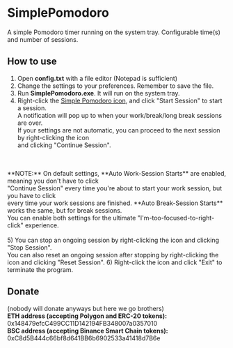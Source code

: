 # SimplePomodoro
A simple Pomodoro timer running on the system tray. Configurable time(s) and number of sessions.

## How to use
1) Open **config.txt** with a file editor (Notepad is sufficient)
2) Change the settings to your preferences. Remember to save the file.
3) Run **SimplePomodoro.exe**. It will run on the system tray.
4) Right-click the <a href="icon.png">Simple Pomodoro icon</a>, and click "Start Session" to start a session.
<br>A notification will pop up to when your work/break/long break sessions are over.
<br>If your settings are not automatic, you can proceed to the next session by right-clicking the icon
<br>and clicking "Continue Session".
<br>
<br>**NOTE:** On default settings, **Auto Work-Session Starts** are enabled, meaning you don't have to click
<br>"Continue Session" every time you're about to start your work session, but you have to click
<br>every time your work sessions are finished. **Auto Break-Session Starts** works the same, but for break sessions.
<br>You can enable both settings for the ultimate "I'm-too-focused-to-right-click" experience.
<br>
<br>
5) You can stop an ongoing session by right-clicking the icon and clicking "Stop Session".
<br>You can also reset an ongoing session after stopping by right-clicking the icon and clicking "Reset Session".
6) Right-click the icon and click "Exit" to terminate the program.

## Donate
(nobody will donate anyways but here we go brothers)
<br>
**ETH address (accepting Polygon and ERC-20 tokens):** 0x148479efcC499CC11D142194FB348007a0357010
<br>
**BSC address (accepting Binance Smart Chain tokens):** 0xC8d5B444c66bf8d641BB6b6902533a41418d7B6e